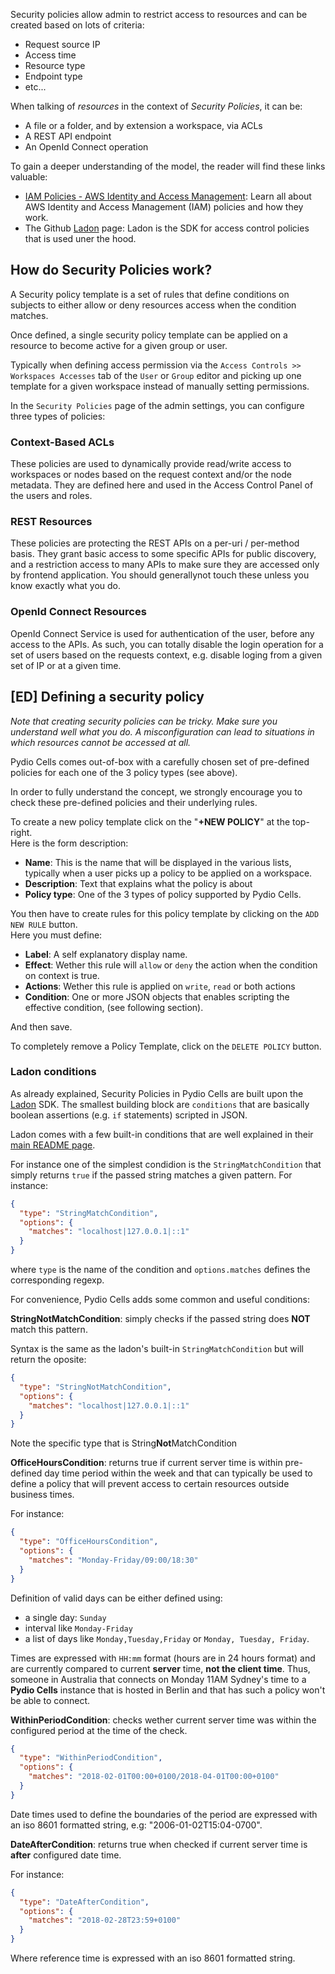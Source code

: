 Security policies allow admin to restrict access to resources and can be created based on lots of criteria:

- Request source IP
- Access time
- Resource type
- Endpoint type
- etc...

When talking of _resources_ in the context of _Security Policies_, it can be:

- A file or a folder, and by extension a workspace, via ACLs
- A REST API endpoint
- An OpenId Connect operation 

To gain a deeper understanding of the model, the reader will find these links valuable:

- [IAM Policies - AWS Identity and Access Management](https://docs.aws.amazon.com/IAM/latest/UserGuide/access_policies.html): 
Learn all about AWS Identity and Access Management (IAM) policies and how they work.
- The Github [Ladon](https://github.com/ory/ladon) page: Ladon is the SDK for access control policies that is used uner the hood.

## How do Security Policies work?

A Security policy template is a set of rules that define conditions on subjects to either allow or deny resources access when the condition matches.

Once defined, a single security policy template can be applied on a resource to become active for a given group or user.

Typically when defining access permission via the `Access Controls >> Workspaces Accesses` tab of the `User` or `Group` editor and picking up one template for a given workspace instead of manually setting permissions.

In the  `Security Policies` page of the admin settings, you can configure three types of policies:

### Context-Based ACLs

These policies are used to dynamically provide read/write access to workspaces or nodes based on the request context and/or the node metadata. They are defined here and used in the Access Control Panel of the users and roles.

### REST Resources

These policies are protecting the REST APIs on a per-uri / per-method basis. They grant basic access to some specific APIs for public discovery, and a restriction access to many APIs to make sure they are accessed only by frontend application. You should generallynot touch these unless you know exactly what you do.

### OpenId Connect Resources

OpenId Connect Service is used for authentication of the user, before any access to the APIs. As such, you can totally disable the login operation for a set of users based on the requests context, e.g. disable loging from a given set of IP or at a given time.

## [ED] Defining a security policy

_Note that creating security policies can be tricky. Make sure you understand well what you do. A misconfiguration can lead to situations in which resources cannot be accessed at all._

Pydio Cells comes out-of-box with a carefully chosen set of pre-defined policies for each one of the 3 policy types (see above).

In order to fully understand the concept, we strongly encourage you to check these pre-defined policies and their underlying rules.

To create a new policy template click on the "**+NEW POLICY**" at the top-right.  
Here is the form description:

- **Name**: This is the name that will be displayed in the various lists, typically when a user picks up a policy to be applied on a workspace.
- **Description**: Text that explains what the policy is about
- **Policy type**: One of the 3 types of policy supported by Pydio Cells.

You then have to create rules for this policy template by clicking on the `ADD NEW RULE` button.  
Here you must define:

- **Label**: A self explanatory display name.
- **Effect**: Wether this rule will `allow` or `deny` the action when the condition on context is true.
- **Actions**: Wether this rule is applied on `write`, `read` or both actions  
- **Condition**: One or more JSON objects that enables scripting the effective condition, (see following section).

And then save.

To completely remove a Policy Template, click on the `DELETE POLICY` button.

### Ladon conditions 

As already explained, Security Policies in Pydio Cells are built upon the [Ladon](https://github.com/ory/ladon) SDK. The smallest building block are `conditions` that are basically boolean assertions (e.g. `if` statements) scripted in JSON.

Ladon comes with a few built-in conditions that are well explained in their [main README page](https://github.com/ory/ladon#conditions).

For instance one of the simplest condidion is the `StringMatchCondition` that simply returns `true` if the passed string matches a given pattern. For instance:

```json
{
  "type": "StringMatchCondition",
  "options": {
    "matches": "localhost|127.0.0.1|::1"
  }
}
``` 

where `type` is the name of the condition and `options.matches` defines the corresponding regexp.

For convenience, Pydio Cells adds some common and useful conditions:

**StringNotMatchCondition**: simply checks if the passed string does **NOT** match this pattern.

Syntax is the same as the ladon's built-in `StringMatchCondition` but will return the oposite:

```json
{
  "type": "StringNotMatchCondition",
  "options": {
    "matches": "localhost|127.0.0.1|::1"
  }
}
```

Note the specific type that is String**Not**MatchCondition

**OfficeHoursCondition**: returns true if current server time is within pre-defined day time period within the week and that can typically be used to define a policy that will prevent access to certain resources outside business times.

For instance:

```json
{
  "type": "OfficeHoursCondition",
  "options": {
    "matches": "Monday-Friday/09:00/18:30"
  }
}
```

Definition of valid days can be either defined using:
- a single day: `Sunday`
- interval like `Monday-Friday` 
- a list of days like `Monday,Tuesday,Friday` or `Monday, Tuesday, Friday`.

Times are expressed with `HH:mm` format (hours are in 24 hours format) and are currently compared to current **server** time, **not the client time**. Thus, someone in Australia that connects on Monday 11AM Sydney's time to a **Pydio Cells** instance that is hosted in Berlin and that has such a policy won't be able to connect. 

**WithinPeriodCondition**: checks wether current server time was within the configured period at the time of the check.

```json
{
  "type": "WithinPeriodCondition",
  "options": {
    "matches": "2018-02-01T00:00+0100/2018-04-01T00:00+0100"
  }
}
```

Date times used to define the boundaries of the period are expressed with an iso 8601 formatted string, e.g: "2006-01-02T15:04-0700".


**DateAfterCondition**: returns true when checked if current server time is **after** configured date time.

For instance:

```json
{
  "type": "DateAfterCondition",
  "options": {
    "matches": "2018-02-28T23:59+0100"
  }
}
```

Where reference time is expressed with an iso 8601 formatted string.
